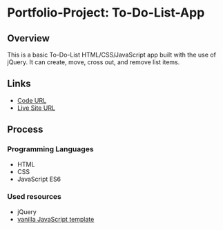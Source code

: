 # Portfolio-Project: To-Do-List-App

## Overview

This is a basic To-Do-List HTML/CSS/JavaScript app built with the use of jQuery. 
It can create, move, cross out, and remove list items.

## Links

- [Code URL](https://github.com/ElenaUJ/To-Do-List-App)
- [Live Site URL](https://elenauj.github.io/To-Do-List-App/)

## Process

### Programming Languages

- HTML
- CSS
- JavaScript ES6

### Used resources

- jQuery
- [vanilla JavaScript template](https://replit.com/@CFCurriculum/jQuery-to-do-list)
